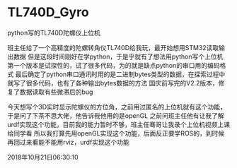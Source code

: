 # TL740D_Gyro
python写的TL740D陀螺仪上位机

班主任给了一个高精度的陀螺转角仪TL740D给我玩，最开始想用STM32读取输出数据
但是这段时间刚好在学python，于是乎就有了想法用python写个上位机
第一个版本是试探性的，试了很多代码，为的就是缺点python的串口用的编码格式
最后确定了python串口通讯时用的是二进制bytes类型的数据，在探索过程中就写了很多代码，也有了各种输出bytes数据的方法
国庆前写完的V2.2版本，修复了数据读取有些微滞后的bug

今天想写个3D实时显示陀螺仪的方位角，之前用过匿名的上位机就有这个功能，于是问了下茶不思大佬，他告诉我他用的是openGL
之前问班主任他有让我了解urdf实现这个功能，目前我的能力暂时不够，班主任骞哥让我录个上位机视频上课给同学看
所以我打算先用openGL实现这个功能，后面反正要学ROS的，到时候再回过来看能不能用rviz，urdf实现这个功能

2018年10月21日06:30:10
